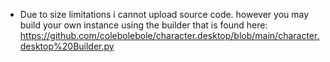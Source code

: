 - Due to size limitations i cannot upload source code.
however you may build your own instance using the builder that is found here: https://github.com/colebolebole/character.desktop/blob/main/character.desktop%20Builder.py

